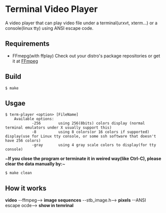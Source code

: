 # Terminal Video Player
A video player that can play video file under a terminal(urxvt, xterm...) or a console(linux tty) using ANSI escape code.

## Requirements
* FFmepg(with ffplay)    Check out your distro's package repositories or get it at [FFmpeg](https://www.ffmpeg.org)

## Build
	$ make

## Usgae
	$ term-player <option> [FileName]
        Available options:
                -256        using 256(8bits) colors display (normal terminal emulators under X usually support this)
                -8          using 8 colors(or 16 colors if supported) display(use for Linux tty console, or some ssh software that doesn't have 256 colors)
				-gray		using 4 gray scale colors to display(for tty console)
~**If you close the program or terminate it in weired way(like Ctrl-C), please clear the data manually by:**~

	$ make clean

## How it works

**video**  --ffmpeg--> **image sequences** --stb_image.h--> **pixels** --ANSI escape ocde--> **show in temrinal**
